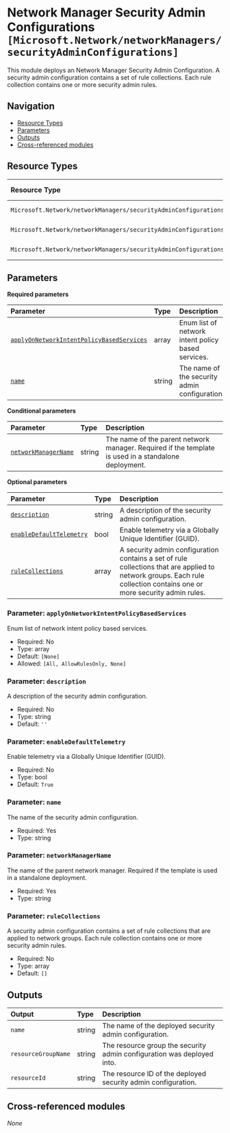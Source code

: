 # Network Manager Security Admin Configurations `[Microsoft.Network/networkManagers/securityAdminConfigurations]`

This module deploys an Network Manager Security Admin Configuration.
A security admin configuration contains a set of rule collections. Each rule collection contains one or more security admin rules.

## Navigation

- [Resource Types](#Resource-Types)
- [Parameters](#Parameters)
- [Outputs](#Outputs)
- [Cross-referenced modules](#Cross-referenced-modules)

## Resource Types

| Resource Type | API Version |
| :-- | :-- |
| `Microsoft.Network/networkManagers/securityAdminConfigurations` | [2023-02-01](https://learn.microsoft.com/en-us/azure/templates/Microsoft.Network/2023-02-01/networkManagers/securityAdminConfigurations) |
| `Microsoft.Network/networkManagers/securityAdminConfigurations/ruleCollections` | [2023-02-01](https://learn.microsoft.com/en-us/azure/templates/Microsoft.Network/2023-02-01/networkManagers/securityAdminConfigurations/ruleCollections) |
| `Microsoft.Network/networkManagers/securityAdminConfigurations/ruleCollections/rules` | [2023-02-01](https://learn.microsoft.com/en-us/azure/templates/Microsoft.Network/2023-02-01/networkManagers/securityAdminConfigurations/ruleCollections/rules) |

## Parameters

**Required parameters**

| Parameter | Type | Description |
| :-- | :-- | :-- |
| [`applyOnNetworkIntentPolicyBasedServices`](#parameter-applyonnetworkintentpolicybasedservices) | array | Enum list of network intent policy based services. |
| [`name`](#parameter-name) | string | The name of the security admin configuration. |

**Conditional parameters**

| Parameter | Type | Description |
| :-- | :-- | :-- |
| [`networkManagerName`](#parameter-networkmanagername) | string | The name of the parent network manager. Required if the template is used in a standalone deployment. |

**Optional parameters**

| Parameter | Type | Description |
| :-- | :-- | :-- |
| [`description`](#parameter-description) | string | A description of the security admin configuration. |
| [`enableDefaultTelemetry`](#parameter-enabledefaulttelemetry) | bool | Enable telemetry via a Globally Unique Identifier (GUID). |
| [`ruleCollections`](#parameter-rulecollections) | array | A security admin configuration contains a set of rule collections that are applied to network groups. Each rule collection contains one or more security admin rules. |

### Parameter: `applyOnNetworkIntentPolicyBasedServices`

Enum list of network intent policy based services.
- Required: No
- Type: array
- Default: `[None]`
- Allowed: `[All, AllowRulesOnly, None]`

### Parameter: `description`

A description of the security admin configuration.
- Required: No
- Type: string
- Default: `''`

### Parameter: `enableDefaultTelemetry`

Enable telemetry via a Globally Unique Identifier (GUID).
- Required: No
- Type: bool
- Default: `True`

### Parameter: `name`

The name of the security admin configuration.
- Required: Yes
- Type: string

### Parameter: `networkManagerName`

The name of the parent network manager. Required if the template is used in a standalone deployment.
- Required: Yes
- Type: string

### Parameter: `ruleCollections`

A security admin configuration contains a set of rule collections that are applied to network groups. Each rule collection contains one or more security admin rules.
- Required: No
- Type: array
- Default: `[]`


## Outputs

| Output | Type | Description |
| :-- | :-- | :-- |
| `name` | string | The name of the deployed security admin configuration. |
| `resourceGroupName` | string | The resource group the security admin configuration was deployed into. |
| `resourceId` | string | The resource ID of the deployed security admin configuration. |

## Cross-referenced modules

_None_
